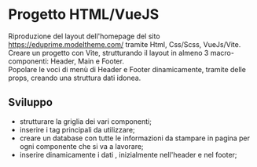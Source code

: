Progetto HTML/VueJS
===

Riproduzione del layout dell'homepage del sito https://eduprime.modeltheme.com/ tramite Html, Css/Scss, VueJs/Vite.  
Creare un progetto con Vite, strutturando il layout in almeno 3 macro-componenti: 
Header, Main e Footer.  
Popolare le voci di menù di Header e Footer dinamicamente, tramite delle props, creando una struttura dati idonea.


## Sviluppo

- strutturare la griglia dei vari componenti;
- inserire i tag principali da utilizzare;
- creare un database con tutte le informazioni da stampare in pagina per ogni componente che si va a lavorare;
- inserire dinamicamente i dati , inizialmente nell'header e nel footer;
